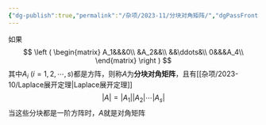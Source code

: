 ```yaml
---
{"dg-publish":true,"permalink":"/杂项/2023-11/分块对角矩阵/","dgPassFrontmatter":true}
---
```


如果
$$
\left ( \begin{matrix}
A_1&&&0\\
&A_2&&\\
&&\ddots&\\
0&&&A_4\\
\end{matrix} \right )
$$
其中$A_i \ (i=1,2,\cdots,s)$都是方阵，则称$A$为**分块对角矩阵**，且有[[杂项/2023-10/Laplace展开定理\|Laplace展开定理]]
$$|A|=|A_1||A_2|\cdots|A_s|$$
当这些分块都是一阶方阵时，$A$就是对角矩阵